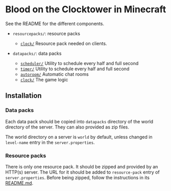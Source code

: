 # Blood on the Clocktower in Minecraft

See the README for the different components.

* `resourcepacks/`: resource packs
  * [`clock/`](resourcepacks/clock/README.md) Resource pack needed on clients.

* `datapacks/`: data packs
  * [`scheduler/`](datapacks/scheduler/README.md) Utility to schedule every half and full second
  * [`timer/`](datapacks/timer/README.md) Utility to schedule every half and full second
  * [`autoroom/`](datapacks/autoroom/README.md) Automatic chat rooms
  * [`clock/`](datapacks/clock/README.md) The game logic

## Installation

### Data packs

Each data pack should be copied into `datapacks` directory of the
world directory of the server. They can also provided as zip files.

The world directory on a server is `world` by default, unless changed
in `level-name` entry in the `server.properties`.

### Resource packs

There is only one resource pack. It should be zipped and provided by
an HTTP(s) server. The URL for it should be added to `resource-pack`
entry of `server.properties`. Before being zipped, follow the
instructions in its [README.md](resourcepacks/clock/README.md).
